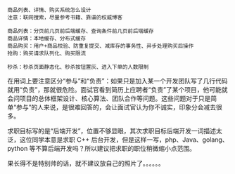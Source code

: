 ```
商品列表、详情、购买系统怎么设计
注意：联网搜索，尽量参考书籍、靠谱的权威博客

商品列表：分页前几页前后端缓存、查询条件前几页前后端缓存
商品详情：本地缓存、分布式缓存
商品购买：用户+商品校验、防重复提交、减库存的事务性、异步处理购买后操作
抢购：购买请求队列化、购买限流

秒杀：秒杀页面静态化、秒杀按钮置灰、进入下单的人数限制
```

在用词上要注意区分“参与”和“负责”：如果只是加入某一个开发团队写了几行代码就用“负责”，那就很危险。面试官看到简历上应聘者“负责”了某个项目，他可能就会问项目的总体框架设计、核心算法、团队合作等问题。这些问题对于只是简单“参与”的人来说，是很难回答的，会让面试官认为你不诚实，印象分会减去很多。



求职目标写的是“后端开发”，位置不够显眼，其次求职目标后端开发一词描述太泛，这位同学本意是求职 C++ 后台开发，但是这样一写，php、Java、golang、python 等不算后端开发吗？所以建议把求职的职位稍微缩小点范围。



果长得不是特别帅的话，就不建议放自己的照片了。。。。。。
